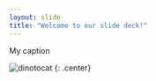 ```yaml
---
layout: slide
title: "Welcome to our slide deck!"
---
```


My caption

![dinotocat](https://octodex.github.com/images/dinotocat.png)
{: .center}
